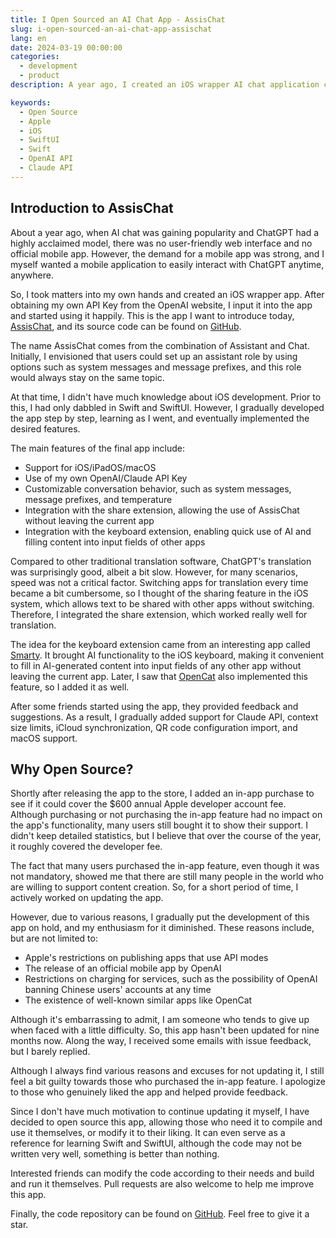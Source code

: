 ```yaml
---
title: I Open Sourced an AI Chat App - AssisChat
slug: i-open-sourced-an-ai-chat-app-assischat
lang: en
date: 2024-03-19 00:00:00
categories:
  - development
  - product
description: A year ago, I created an iOS wrapper AI chat application called AssisChat, and now I have decided to open source it.

keywords:
  - Open Source
  - Apple
  - iOS
  - SwiftUI
  - Swift
  - OpenAI API
  - Claude API
---
```


## Introduction to AssisChat

About a year ago, when AI chat was gaining popularity and ChatGPT had a highly acclaimed model, there was no user-friendly web interface and no official mobile app. However, the demand for a mobile app was strong, and I myself wanted a mobile application to easily interact with ChatGPT anytime, anywhere.

So, I took matters into my own hands and created an iOS wrapper app. After obtaining my own API Key from the OpenAI website, I input it into the app and started using it happily. This is the app I want to introduce today, [AssisChat](https://apps.apple.com/us/app/assischat-ai-assistant-chat/id6446092669), and its source code can be found on [GitHub](https://github.com/noobnooc/AssisChat).

The name AssisChat comes from the combination of Assistant and Chat. Initially, I envisioned that users could set up an assistant role by using options such as system messages and message prefixes, and this role would always stay on the same topic.

At that time, I didn't have much knowledge about iOS development. Prior to this, I had only dabbled in Swift and SwiftUI. However, I gradually developed the app step by step, learning as I went, and eventually implemented the desired features.

The main features of the final app include:

- Support for iOS/iPadOS/macOS
- Use of my own OpenAI/Claude API Key
- Customizable conversation behavior, such as system messages, message prefixes, and temperature
- Integration with the share extension, allowing the use of AssisChat without leaving the current app
- Integration with the keyboard extension, enabling quick use of AI and filling content into input fields of other apps

Compared to other traditional translation software, ChatGPT's translation was surprisingly good, albeit a bit slow. However, for many scenarios, speed was not a critical factor. Switching apps for translation every time became a bit cumbersome, so I thought of the sharing feature in the iOS system, which allows text to be shared with other apps without switching. Therefore, I integrated the share extension, which worked really well for translation.

The idea for the keyboard extension came from an interesting app called [Smarty](https://apps.apple.com/us/app/smarty-ai-chatbot-keyboard/id6446252415). It brought AI functionality to the iOS keyboard, making it convenient to fill in AI-generated content into input fields of any other app without leaving the current app. Later, I saw that [OpenCat](https://apps.apple.com/us/app/opencat/id6445999201) also implemented this feature, so I added it as well.

After some friends started using the app, they provided feedback and suggestions. As a result, I gradually added support for Claude API, context size limits, iCloud synchronization, QR code configuration import, and macOS support.

## Why Open Source?

Shortly after releasing the app to the store, I added an in-app purchase to see if it could cover the $600 annual Apple developer account fee. Although purchasing or not purchasing the in-app feature had no impact on the app's functionality, many users still bought it to show their support. I didn't keep detailed statistics, but I believe that over the course of the year, it roughly covered the developer fee.

The fact that many users purchased the in-app feature, even though it was not mandatory, showed me that there are still many people in the world who are willing to support content creation. So, for a short period of time, I actively worked on updating the app.

However, due to various reasons, I gradually put the development of this app on hold, and my enthusiasm for it diminished. These reasons include, but are not limited to:

- Apple's restrictions on publishing apps that use API modes
- The release of an official mobile app by OpenAI
- Restrictions on charging for services, such as the possibility of OpenAI banning Chinese users' accounts at any time
- The existence of well-known similar apps like OpenCat

Although it's embarrassing to admit, I am someone who tends to give up when faced with a little difficulty. So, this app hasn't been updated for nine months now. Along the way, I received some emails with issue feedback, but I barely replied.

Although I always find various reasons and excuses for not updating it, I still feel a bit guilty towards those who purchased the in-app feature. I apologize to those who genuinely liked the app and helped provide feedback.

Since I don't have much motivation to continue updating it myself, I have decided to open source this app, allowing those who need it to compile and use it themselves, or modify it to their liking. It can even serve as a reference for learning Swift and SwiftUI, although the code may not be written very well, something is better than nothing.

Interested friends can modify the code according to their needs and build and run it themselves. Pull requests are also welcome to help me improve this app.

Finally, the code repository can be found on [GitHub](https://github.com/noobnooc/AssisChat). Feel free to give it a star.

